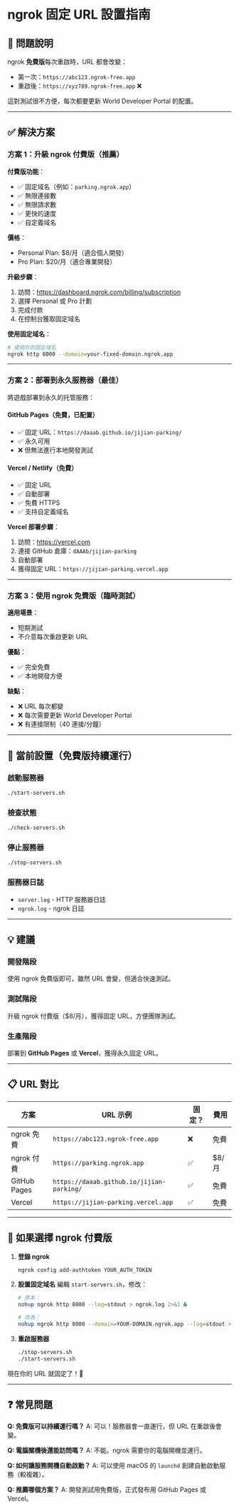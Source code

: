 # ngrok 固定 URL 設置指南

## 🎯 問題說明

ngrok **免費版**每次重啟時，URL 都會改變：
- 第一次：`https://abc123.ngrok-free.app`
- 重啟後：`https://xyz789.ngrok-free.app` ❌

這對測試很不方便，每次都要更新 World Developer Portal 的配置。

---

## ✅ 解決方案

### 方案 1：升級 ngrok 付費版（推薦）

**付費版功能**：
- ✅ 固定域名（例如：`parking.ngrok.app`）
- ✅ 無限連接數
- ✅ 無限請求數
- ✅ 更快的速度
- ✅ 自定義域名

**價格**：
- Personal Plan: $8/月（適合個人開發）
- Pro Plan: $20/月（適合專業開發）

**升級步驟**：
1. 訪問：https://dashboard.ngrok.com/billing/subscription
2. 選擇 Personal 或 Pro 計劃
3. 完成付款
4. 在控制台獲取固定域名

**使用固定域名**：
```bash
# 使用你的固定域名
ngrok http 8000 --domain=your-fixed-domain.ngrok.app
```

---

### 方案 2：部署到永久服務器（最佳）

將遊戲部署到永久的托管服務：

#### GitHub Pages（免費，已配置）
- ✅ 固定 URL：`https://daaab.github.io/jijian-parking/`
- ✅ 永久可用
- ❌ 但無法進行本地開發測試

#### Vercel / Netlify（免費）
- ✅ 固定 URL
- ✅ 自動部署
- ✅ 免費 HTTPS
- ✅ 支持自定義域名

**Vercel 部署步驟**：
1. 訪問：https://vercel.com
2. 連接 GitHub 倉庫：`dAAAb/jijian-parking`
3. 自動部署
4. 獲得固定 URL：`https://jijian-parking.vercel.app`

---

### 方案 3：使用 ngrok 免費版（臨時測試）

**適用場景**：
- 短期測試
- 不介意每次重啟更新 URL

**優點**：
- ✅ 完全免費
- ✅ 本地開發方便

**缺點**：
- ❌ URL 每次都變
- ❌ 每次需要更新 World Developer Portal
- ❌ 有連接限制（40 連接/分鐘）

---

## 🚀 當前設置（免費版持續運行）

### 啟動服務器
```bash
./start-servers.sh
```

### 檢查狀態
```bash
./check-servers.sh
```

### 停止服務器
```bash
./stop-servers.sh
```

### 服務器日誌
- `server.log` - HTTP 服務器日誌
- `ngrok.log` - ngrok 日誌

---

## 💡 建議

### 開發階段
使用 ngrok 免費版即可，雖然 URL 會變，但適合快速測試。

### 測試階段
升級 ngrok 付費版（$8/月），獲得固定 URL，方便團隊測試。

### 生產階段
部署到 **GitHub Pages** 或 **Vercel**，獲得永久固定 URL。

---

## 📋 URL 對比

| 方案 | URL 示例 | 固定？ | 費用 |
|------|---------|--------|------|
| ngrok 免費 | `https://abc123.ngrok-free.app` | ❌ | 免費 |
| ngrok 付費 | `https://parking.ngrok.app` | ✅ | $8/月 |
| GitHub Pages | `https://daaab.github.io/jijian-parking/` | ✅ | 免費 |
| Vercel | `https://jijian-parking.vercel.app` | ✅ | 免費 |

---

## 🔧 如果選擇 ngrok 付費版

1. **登錄 ngrok**
   ```bash
   ngrok config add-authtoken YOUR_AUTH_TOKEN
   ```

2. **設置固定域名**
   編輯 `start-servers.sh`，修改：
   ```bash
   # 原本：
   nohup ngrok http 8000 --log=stdout > ngrok.log 2>&1 &
   
   # 改為：
   nohup ngrok http 8000 --domain=YOUR-DOMAIN.ngrok.app --log=stdout > ngrok.log 2>&1 &
   ```

3. **重啟服務器**
   ```bash
   ./stop-servers.sh
   ./start-servers.sh
   ```

現在你的 URL 就固定了！🎉

---

## ❓ 常見問題

**Q: 免費版可以持續運行嗎？**
A: 可以！服務器會一直運行，但 URL 在重啟後會變。

**Q: 電腦關機後還能訪問嗎？**
A: 不能。ngrok 需要你的電腦開機並運行。

**Q: 如何讓服務開機自動啟動？**
A: 可以使用 macOS 的 `launchd` 創建自動啟動服務（較複雜）。

**Q: 推薦哪個方案？**
A: 開發測試用免費版，正式發布用 GitHub Pages 或 Vercel。

